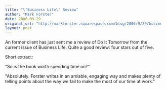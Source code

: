 ```yaml
---
title: "\"Business Life\" Review"
author: "Mark Forster"
date: 2006-09-29
original_url: "http://markforster.squarespace.com/blog/2006/9/29/business-life-review.html"
layout: post
---
```


An former client has just sent me a review of Do It Tomorrow from the current issue of Business Life. Quite a good review: four stars out of five.

Short extract:

"So is the book worth spending time on?"

"Absolutely. Forster writes in an amiable, engaging way and makes plenty of telling points about the way we fail to make the most of our time at work."
